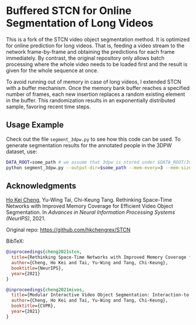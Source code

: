 # Buffered STCN for Online Segmentation of Long Videos

This is a fork of the STCN video object segmentation method. It is optimized for online prediction for long
videos. That is, feeding a video stream to the network frame-by-frame and obtaining the predictions for each
frame immediately. By contrast, the original repository only allows batch processing where the whole video needs
to be loaded first and the result is given for the whole sequence at once.

To avoid running out of memory in case of long videos, I extended STCN with a buffer mechanism.
Once the memory bank buffer reaches a specified number of frames, each new insertion replaces a random
existing element in the buffer. This randomization results in an exponentially distributed sample, favoring
recent time steps.

## Usage Example

Check out the file `segment_3dpw.py` to see how this code can be used.
To generate segmentation results for the annotated people in the 3DPW dataset, use:

```bash
DATA_ROOT=some_path # we assume that 3dpw is stored under $DATA_ROOT/3dpw
python segment_3dpw.py --output-dir=$some_path --mem-every=3 --mem-size=128
```

## Acknowledgments

[Ho Kei Cheng](https://hkchengrex.github.io/), Yu-Wing Tai, Chi-Keung Tang. Rethinking Space-Time Networks with Improved Memory Coverage for Efficient Video Object Segmentation. In *Advances in Neural Information Processing Systems (NeurIPS)*, 2021.

Original repo: https://github.com/hkchengrex/STCN

BibTeX:

```bibtex
@inproceedings{cheng2021stcn,
  title={Rethinking Space-Time Networks with Improved Memory Coverage for Efficient Video Object Segmentation},
  author={Cheng, Ho Kei and Tai, Yu-Wing and Tang, Chi-Keung},
  booktitle={NeurIPS},
  year={2021}
}

@inproceedings{cheng2021mivos,
  title={Modular Interactive Video Object Segmentation: Interaction-to-Mask, Propagation and Difference-Aware Fusion},
  author={Cheng, Ho Kei and Tai, Yu-Wing and Tang, Chi-Keung},
  booktitle={CVPR},
  year={2021}
}
```
